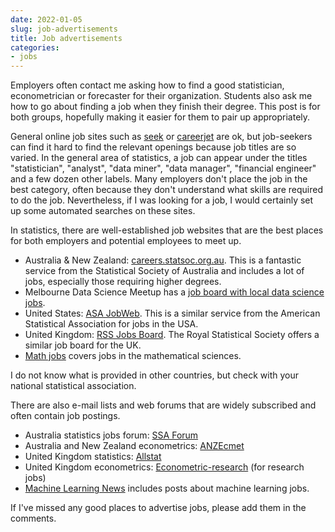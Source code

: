 ```yaml
---
date: 2022-01-05
slug: job-advertisements
title: Job advertisements
categories:
- jobs
---
```


Employers often contact me asking how to find a good statistician, econometrician or forecaster for their organization. Students also ask me how to go about finding a job when they finish their degree. This post is for both groups, hopefully making it easier for them to pair up appropriately.

General online job sites such as [seek](http://seek.com.au) or [careerjet](https://www.careerjet.com.au) are ok, but job-seekers can find it hard to find the relevant openings because job titles are so varied. In the general area of statistics, a job can appear under the titles "statistician", "analyst", "data miner", "data manager", "financial engineer" and a few dozen other labels. Many employers don't place the job in the best category, often because they don't understand what skills are required to do the job. Nevertheless, if I was looking for a job, I would certainly set up some automated searches on these sites.

In statistics, there are well-established job websites that are the best places for both employers and potential employees to meet up.

  * Australia & New Zealand: [careers.statsoc.org.au](https://careers.statsoc.org.au). This is a fantastic service from the Statistical Society of Australia and includes a lot of jobs, especially those requiring higher degrees.
  * Melbourne Data Science Meetup has a [job board with local data science jobs](https://www.meetup.com/Data-Science-Melbourne/messages/boards/forum/20509896).
  * United States: [ASA JobWeb](https://www.amstat.org/your-career/asa-jobweb). This is a similar service from the American Statistical Association for jobs in the USA.
  * United Kingdom: [RSS Jobs Board](https://rss.org.uk/jobs-careers/jobs-board/). The Royal Statistical Society offers a similar job board for the UK.
  * [Math jobs](http://math-jobs.com) covers jobs in the mathematical sciences.

I do not know what is provided in other countries, but check with your national statistical association.

There are also e-mail lists and web forums that are widely subscribed and often contain job postings.

  * Australia statistics jobs forum: [SSA Forum](https://www.statsoc.org.au/forum-job-vacancies)
  * Australia and New Zealand econometrics: [ANZEcmet](http://groups.google.com/group/anzecmet/about)
  * United Kingdom statistics: [Allstat](https://www.jiscmail.ac.uk/cgi-bin/webadmin?A0=allstat)
  * United Kingdom econometrics: [Econometric-research](https://www.jiscmail.ac.uk/cgi-bin/webadmin?A0=econometric-research) (for research jobs)
  * [Machine Learning News](https://groups.google.com/g/ml-news) includes posts about machine learning jobs.

If I've missed any good places to advertise jobs, please add them in the comments.
